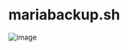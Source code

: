 # mariabackup.sh
![image](https://github.com/user-attachments/assets/82b2b31b-465d-4650-a1eb-3bf952c643e6)
